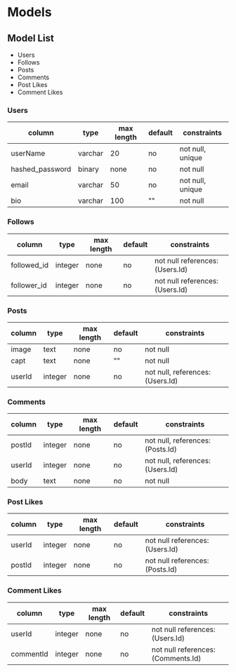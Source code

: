 # Models

## Model List

- Users
- Follows
- Posts
- Comments
- Post Likes
- Comment Likes

### Users

| column          | type    | max length | default | constraints      |
| --------------- | ------- | ---------- | ------- | ---------------- |
| userName        | varchar | 20         | no      | not null, unique |
| hashed_password | binary  | none       | no      | not null         |
| email           | varchar | 50         | no      | not null, unique |
| bio             | varchar | 100        | ""      | not null         |

### Follows

| column      | type    | max length | default | constraints                     |
| ----------- | ------- | ---------- | ------- | ------------------------------- |
| followed_id | integer | none       | no      | not null references: (Users.Id) |
| follower_id | integer | none       | no      | not null references: (Users.Id) |

### Posts

| column | type    | max length | default | constraints                      |
| ------ | ------- | ---------- | ------- | -------------------------------- |
| image  | text    | none       | no      | not null                         |
| capt   | text    | none       | ""      | not null                         |
| userId | integer | none       | no      | not null, references: (Users.Id) |

### Comments

| column | type    | max length | default | constraints                      |
| ------ | ------- | ---------- | ------- | -------------------------------- |
| postId | integer | none       | no      | not null, references: (Posts.Id) |
| userId | integer | none       | no      | not null, references: (Users.Id) |
| body   | text    | none       | no      | not null                         |

### Post Likes

| column | type    | max length | default | constraints                     |
| ------ | ------- | ---------- | ------- | ------------------------------- |
| userId | integer | none       | no      | not null references: (Users.Id) |
| postId | integer | none       | no      | not null references: (Posts.Id) |

### Comment Likes

| column    | type    | max length | default | constraints                        |
| --------- | ------- | ---------- | ------- | ---------------------------------- |
| userId    | integer | none       | no      | not null references: (Users.Id)    |
| commentId | integer | none       | no      | not null references: (Comments.Id) |
